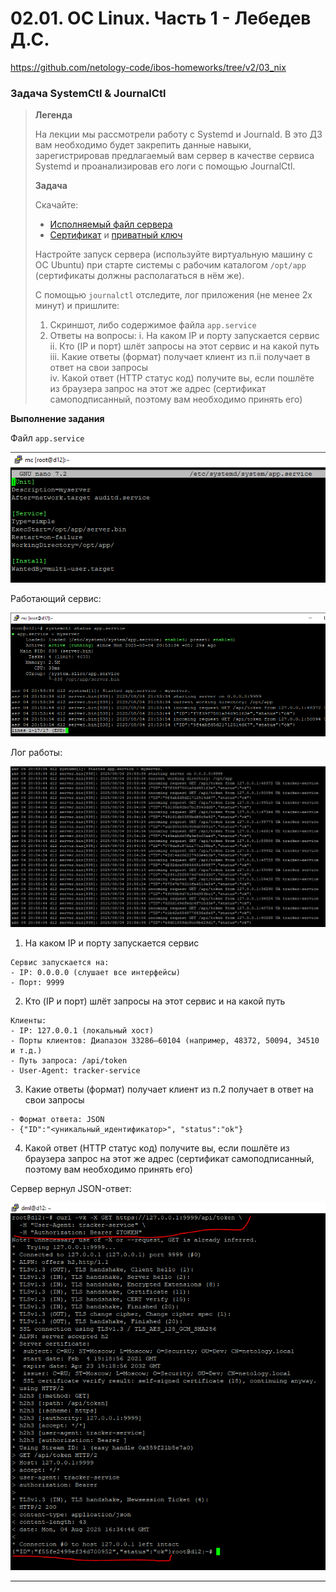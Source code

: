 # 02.01. ОС Linux. Часть 1 - Лебедев Д.С.
https://github.com/netology-code/ibos-homeworks/tree/v2/03_nix

### Задача SystemCtl & JournalCtl

> **Легенда**
> 
> На лекции мы рассмотрели работу с Systemd и Journald. В это ДЗ вам необходимо будет закрепить данные навыки, зарегистрировав предлагаемый вам сервер в качестве сервиса Systemd и проанализировав его логи с помощью JournalCtl.
> 
> **Задача**
> 
> Скачайте:  
> - [Исполняемый файл сервера](_att/040201/server.bin)
> - [Сертификат](_att/040201/certificate.pem) и [приватный ключ](_att/040201/key.pem)
> 
> Настройте запуск сервера (используйте виртуальную машину с ОС Ubuntu) при старте системы с рабочим каталогом `/opt/app` (сертификаты должны располагаться в нём же).
> 
> С помощью `journalctl` отследите, лог приложения (не менее 2х минут) и пришлите:
> 
> 1. Скриншот, либо содержимое файла `app.service`
> 2. Ответы на вопросы:
> i. На каком IP и порту запускается сервис  
> ii. Кто (IP и порт) шлёт запросы на этот сервис и на какой путь  
> iii. Какие ответы (формат) получает клиент из п.ii получает в ответ на свои запросы  
> iv. Какой ответ (HTTP статус код) получите вы, если пошлёте из браузера запрос на этот же адрес (сертификат самоподписанный, поэтому вам необходимо принять его)

**Выполнение задания**

Файл `app.service`

![](_att/040201/040201-01.png)  

Работающий сервис:

![](_att/040201/040201-02.png)  

Лог работы:

![](_att/040201/040201-03.png)

1. На каком IP и порту запускается сервис

```
Сервис запускается на:
- IP: 0.0.0.0 (слушает все интерфейсы)
- Порт: 9999
```

2. Кто (IP и порт) шлёт запросы на этот сервис и на какой путь

```
Клиенты:
- IP: 127.0.0.1 (локальный хост)
- Порты клиентов: Диапазон 33286–60104 (например, 48372, 50094, 34510 и т.д.)
- Путь запроса: /api/token
- User-Agent: tracker-service
```

3. Какие ответы (формат) получает клиент из п.2 получает в ответ на свои запросы

```
- Формат ответа: JSON
- {"ID":"<уникальный_идентификатор>", "status":"ok"}
```

4. Какой ответ (HTTP статус код) получите вы, если пошлёте из браузера запрос на этот же адрес (сертификат самоподписанный, поэтому вам необходимо принять его)

Сервер вернул JSON-ответ: 

![](_att/040201/040201-04.png)

---
